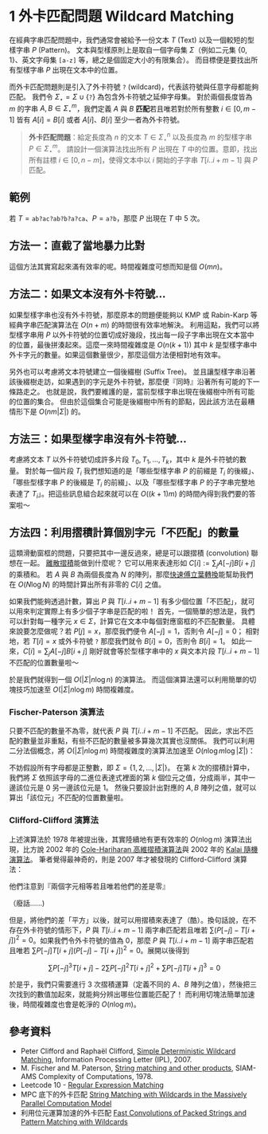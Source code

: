 # 1 外卡匹配問題 Wildcard Matching

在經典字串匹配問題中，我們通常會被給予一份文本 $T$ (Text) 以及一個較短的型樣字串 $P$ (Pattern)。
文本與型樣原則上是取自一個字母集 $\Sigma$（例如二元集 $\{0, 1\}$、英文字母集 `[a-z]` 等，總之是個固定大小的有限集合）。
而目標便是要找出所有型樣字串 $P$ 出現在文本中的位置。

而外卡匹配問題則是引入了外卡符號 $\texttt{?}$ (wildcard)，代表該符號與任意字母都能夠匹配。
我們令 $\Sigma_\star = \Sigma\cup \{\texttt{?}\}$ 為包含外卡符號之延伸字母集。
對於兩個長度皆為 $m$ 的字串 $A, B\in \Sigma_\star^m$，我們定義 $A$ 與 $B$ **匹配**若且唯若對於所有整數 $i\in [0, m-1]$ 皆有 $A[i]=B[i]$ 或者 $A[i]$、$B[i]$ 至少一者為外卡符號。

> **外卡匹配問題**：給定長度為 $n$ 的文本 $T\in \Sigma_\star^n$ 以及長度為 $m$ 的型樣字串 $P\in \Sigma_\star^m$。
請設計一個演算法找出所有 $P$ 出現在 $T$ 中的位置。意即，找出所有註標 $i\in [0, n-m]$，使得文本中以 $i$ 開始的子字串 $T[i..i+m-1]$ 與 $P$ 匹配。


## 範例

若 $T={\texttt{ab?ac?ab?b?a?ca}}$、$P={\texttt{a?b}}$，那麼 $P$ 出現在 $T$ 中 5 次。

## 方法一：直截了當地暴力比對

這個方法其實寫起來滿有效率的呢。時間複雜度可想而知是個 $O(mn)$。

## 方法二：如果文本沒有外卡符號...

如果型樣字串也沒有外卡符號，那麼原本的問題便能夠以 KMP 或 Rabin-Karp 等經典字串匹配演算法在 $O(n+m)$ 的時間很有效率地解決。
利用這點，我們可以將型樣字串用 $P$ 以外卡符號的位置切成好幾段，找出每一段子字串出現在文本當中的位置，最後拼湊起來。這麼一來時間複雜度是 $O(n(k+1))$ 其中 $k$ 是型樣字串中外卡字元的數量。如果這個數量很少，那麼這個方法便相對地有效率。

另外也可以考慮將文本符號建立一個後綴樹 (Suffix Tree)。
並且讓型樣字串沿著該後綴樹走訪，如果遇到的字元是外卡符號，那麼便『同時』沿著所有可能的下一條路走之。
也就是說，我們要維護的是，當前型樣字串出現在後綴樹中所有可能的位置的集合。
但由於這個集合可能是後綴樹中所有的節點，因此該方法在最糟情形下是 $O(nm|\Sigma|)$ 的。


## 方法三：如果型樣字串沒有外卡符號...

考慮將文本 $T$ 以外卡符號切成許多片段 $T_0, T_1, \ldots, T_k$，其中 $k$ 是外卡符號的數量。
對於每一個片段 $T_i$ 我們想知道的是「哪些型樣字串 $P$ 的前綴是 $T_i$ 的後綴」、「哪些型樣字串 $P$ 的後綴是 $T_i$ 的前綴」、以及「哪些型樣字串 $P$ 的子字串完整地表達了 $T_i$」。把這些訊息組合起來就可以在 $O((k+1)m)$ 的時間內得到我們要的答案啦～

## 方法四：利用摺積計算個別字元「不匹配」的數量

這類滑動窗框的問題，只要把其中一邊反過來，總是可以跟摺積 (convolution) 聯想在一起。
[離散摺積](https://en.wikipedia.org/wiki/Convolution#Discrete_convolution)能做到什麼呢？
它可以用來表達形如 $C[i] := \sum_j A[-j]B[i+j]$ 的乘積和。
若 $A$ 與 $B$ 為兩個長度為 $N$ 的陣列，那麼[快速傅立葉轉換](https://en.wikipedia.org/wiki/Fast_Fourier_transform)能幫助我們在 $O(N\log N)$ 的時間計算出所有非零的 $C[i]$ 之值。

如果我們能夠透過計數，算出 $P$ 與 $T[i..i+m-1]$ 有多少個位置「不匹配」，就可以用來判定實際上有多少個子字串是匹配的啦！
首先，一個簡單的想法是，我們可以針對每一種字元 $x\in\Sigma$，計算它在文本中每個對應窗框的不匹配數量。
具體來說要怎麼做呢？若 $P[j]=x$，那麼我們便令 $A[-j]=1$，否則令 $A[-j]=0$；
相對地，若 $T[i]=x$ 或外卡符號 $\texttt{?}$ 那麼我們就令 $B[i]=0$，否則令 $B[i]=1$。
如此一來，$C[i] = \sum_j A[-j]B[i+j]$ 剛好就會等於型樣字串中的 $x$ 與文本片段 $T[i..i+m-1]$ 不匹配的位置數量啦～

於是我們就得到一個 $O(|\Sigma| n\log n)$ 的演算法。
而這個演算法還可以利用簡單的切塊技巧加速至 $O(|\Sigma| n\log m)$ 時間複雜度。

### Fischer-Paterson 演算法

只要不匹配的數量不為零，就代表 $P$ 與 $T[i..i+m-1]$ 不匹配。
因此，求出不匹配的數量並非重點，有些不匹配的數量被多算幾次其實也沒關係。
我們可以利用二分法個概念，將 $O(|\Sigma| n\log m)$ 時間複雜度的演算法加速至 $O(n\log m\log|\Sigma|)$：

不妨假設所有字母都是正整數，即 $\Sigma=\{1, 2, \ldots, |\Sigma|\}$。
在第 $k$ 次的摺積計算中，我們將 $\Sigma$ 依照該字母的二進位表達式裡面的第 $k$ 個位元之值，分成兩半，其中一邊該位元是 $0$ 另一邊該位元是 $1$。
然後只要設計出對應的 $A, B$ 陣列之值，就可以算出「該位元」不匹配的位置數量啦。

### Clifford-Clifford 演算法

上述演算法於 1978 年被提出後，其實陸續地有更有效率的 $O(n\log m)$ 演算法出現，比方說 2002 年的 [Cole-Hariharan 高維摺積演算法](https://dl.acm.org/doi/abs/10.1145/509907.509992)與 2002 年的 [Kalai 隨機演算法](https://cglab.ca/~morin/teaching/484/notes/strings/kalai.pdf)。
筆者覺得最神奇的，則是 2007 年才被發現的 Clifford-Clifford 演算法：

他們注意到『兩個字元相等若且唯若他們的差是零』

（廢話......)

但是，將他們的差「平方」以後，就可以用摺積來表達了（酷）。換句話說，在不存在外卡符號的情形下，$P$ 與 $T[i..i+m-1]$ 兩字串匹配若且唯若 $\sum (P[-j]-T[i+j])^2=0$。如果我們令外卡符號的值為 $0$，那麼 $P$ 與 $T[i..i+m-1]$ 兩字串匹配若且唯若 $\sum P[-j] T[i+j] (P[-j]-T[i+j])^2=0$。展開以後得到

$$
\sum P[-j]^3T[i+j] - 2\sum P[-j]^2T[i+j]^2 + \sum P[-j]T[i+j]^3 = 0
$$

於是乎，我們只需要進行 3 次摺積運算（定義不同的 $A$、$B$ 陣列之值），然後把三次找到的數值加起來，就能夠分辨出哪些位置能匹配了！
而利用切塊法簡單加速後，時間複雜度也會是乾淨的 $O(n\log m)$。

## 參考資料

* Peter Clifford and Raphaël Clifford, [Simple Deterministic Wildcard Matching](https://www.cs.cmu.edu/afs/cs/academic/class/15750-s16/Handouts/WildCards2006.pdf), Information Processing Letter (IPL), 2007.
* M. Fischer and M. Paterson, [String matching and other products](http://publications.csail.mit.edu/lcs/pubs/pdf/MIT-LCS-TM-041.pdf), SIAM-AMS Complexity of Computations, 1978.
* Leetcode 10 - [Regular Expression Matching](https://leetcode.com/problems/regular-expression-matching/) 
* MPC 底下的外卡匹配 [String Matching with Wildcards in the Massively Parallel
Computation Model](https://arxiv.org/pdf/1910.11829.pdf)
* 利用位元運算加速的外卡匹配 [Fast Convolutions of Packed Strings and Pattern Matching with Wildcards](https://www.worldscientific.com/doi/abs/10.1142/S0129054117500186)